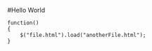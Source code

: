 #Hello World

```language-javascript
function()
{
    $("file.html").load("anotherFile.html");
}
```